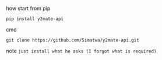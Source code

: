 how start
from pip
```
pip install y2mate-api
```
cmd
``` 
git clone https://github.com/Simatwa/y2mate-api.git
```

note
```just install what he asks (I forgot what is required)```


